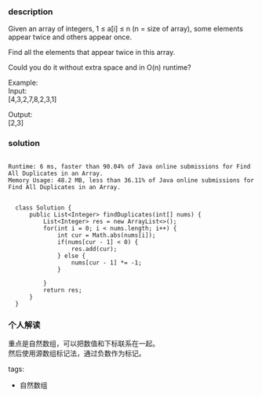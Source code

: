 ### description    
  Given an array of integers, 1 ≤ a[i] ≤ n (n = size of array), some elements appear twice and others appear once.  
    
  Find all the elements that appear twice in this array.  
    
  Could you do it without extra space and in O(n) runtime?  
    
  Example:  
  Input:  
  [4,3,2,7,8,2,3,1]  
    
  Output:  
  [2,3]  
### solution    
```    
  
Runtime: 6 ms, faster than 90.04% of Java online submissions for Find All Duplicates in an Array.  
Memory Usage: 48.2 MB, less than 36.11% of Java online submissions for Find All Duplicates in an Array.  
  
  
  class Solution {  
      public List<Integer> findDuplicates(int[] nums) {  
          List<Integer> res = new ArrayList<>();  
          for(int i = 0; i < nums.length; i++) {  
              int cur = Math.abs(nums[i]);  
              if(nums[cur - 1] < 0) {  
                  res.add(cur);  
              } else {  
                  nums[cur - 1] *= -1;  
              }  
    
          }  
          return res;  
      }  
  }  
```    
    
### 个人解读    
  重点是自然数组，可以把数值和下标联系在一起。  
  然后使用源数组标记法，通过负数作为标记。  
    
tags:    
  -  自然数组  
